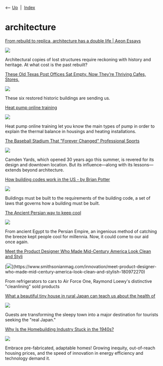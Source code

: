 <div class="nav">

⟵ [Up](index.html)  \|  [Index](index.html)

</div>

# architecture

<div class="cards">

<div class="card">

<div class="card-title">

[From rebuild to replica, architecture has a double life \| Aeon
Essays](https://aeon.co/essays/from-rebuild-to-replica-architecture-has-a-double-life)

</div>

<div class="card-image">

[![](https://images.aeonmedia.co/images/c158666f-5e40-464e-8997-b82c970b1679/essay-maxim-mushnikov-grcjk_tghnm-unsplash.jpg?width=1200&quality=75&format=auto)](https://aeon.co/essays/from-rebuild-to-replica-architecture-has-a-double-life)

</div>

Architectural copies of lost structures require reckoning with history
and heritage. At what cost is the past rebuilt?

</div>

<div class="card">

<div class="card-title">

[These Old Texas Post Offices Sat Empty. Now They’re Thriving Cafes,
Stores,](https://www.texasmonthly.com/style/renovated-texas-post-offices)

</div>

<div class="card-image">

[![](https://img.texasmonthly.com/2024/06/post-office-mcadoos-1.jpg?auto=compress&crop=faces&fit=fit&fm=pjpg&ixlib=php-3.3.1&q=45)](https://www.texasmonthly.com/style/renovated-texas-post-offices)

</div>

These six restored historic buildings are sending us.

</div>

<div class="card">

<div class="card-title">

[Heat pump online
training](https://hvac-learning.com/courses/heat-pumps-part-1)

</div>

<div class="card-image">

[![](https://hvac-learning.com/wp-content/uploads/image-85-1.png)](https://hvac-learning.com/courses/heat-pumps-part-1)

</div>

Heat pump online training let you know the main types of pump in order
to explain the thermal balance in housings and heating installations.

</div>

<div class="card">

<div class="card-title">

[The Baseball Stadium That "Forever Changed" Professional
Sports](https://clicks.getpocket.com/f/a/r0sfmwqYLhJCl4ztotxJXw~~/AAQRxQA~/RgRk0kv6P4RgAWh0dHBzOi8vd3d3LnRoZXJpbmdlci5jb20vbWxiLzIwMjIvOC80LzIzMjg4NTQ2L2NhbWRlbi15YXJkcy0zMHRoLWFubml2ZXJzYXJ5LWJhbHRpbW9yZS1pbmZsdWVuY2U_dXRtX21lZGl1bT1lbWFpbCZ1dG1fc291cmNlPXBvY2tldF9oaXRzJnV0bV9jYW1wYWlnbj1QT0NLRVRfSElUUy1FTi1EQUlMWS1SRUNTLTIwMjJfMDhfMDcmc3BvbnNvcmVkPTAmcG9zaXRpb249OSZpZD1hYWVjOGQxNi1kYzYxLTQyYTYtOGE2Mi0zZjU0YWI1MjE5ZGU_dXRtX21lZGl1bT1lbWFpbCZ1dG1fc291cmNlPXBvY2tldF9oaXRzJnV0bV9jYW1wYWlnbj1QT0NLRVRfSElUUy1FTi1EQUlMWS1SRUNTLTIwMjJfMDhfMDcmc3BvbnNvcmVkPTBXA3NwY0IKYuv6xu9i7ldndFIQYmpwY2pwQGdtYWlsLmNvbVgEAAABzA~~)

</div>

<div class="card-image">

[![](https://cdn.vox-cdn.com/thumbor/O4YuaeCDoQ6ZTehXAKGoGaj9LUs=/0x11:1200x639/fit-in/1200x630/cdn.vox-cdn.com/uploads/chorus_asset/file/23920962/camdenyards_ringerillustration.jpeg)](https://clicks.getpocket.com/f/a/r0sfmwqYLhJCl4ztotxJXw~~/AAQRxQA~/RgRk0kv6P4RgAWh0dHBzOi8vd3d3LnRoZXJpbmdlci5jb20vbWxiLzIwMjIvOC80LzIzMjg4NTQ2L2NhbWRlbi15YXJkcy0zMHRoLWFubml2ZXJzYXJ5LWJhbHRpbW9yZS1pbmZsdWVuY2U_dXRtX21lZGl1bT1lbWFpbCZ1dG1fc291cmNlPXBvY2tldF9oaXRzJnV0bV9jYW1wYWlnbj1QT0NLRVRfSElUUy1FTi1EQUlMWS1SRUNTLTIwMjJfMDhfMDcmc3BvbnNvcmVkPTAmcG9zaXRpb249OSZpZD1hYWVjOGQxNi1kYzYxLTQyYTYtOGE2Mi0zZjU0YWI1MjE5ZGU_dXRtX21lZGl1bT1lbWFpbCZ1dG1fc291cmNlPXBvY2tldF9oaXRzJnV0bV9jYW1wYWlnbj1QT0NLRVRfSElUUy1FTi1EQUlMWS1SRUNTLTIwMjJfMDhfMDcmc3BvbnNvcmVkPTBXA3NwY0IKYuv6xu9i7ldndFIQYmpwY2pwQGdtYWlsLmNvbVgEAAABzA~~)

</div>

Camden Yards, which opened 30 years ago this summer, is revered for its
design and downtown location. But its influence—along with its
lessons—extends beyond architecture.

</div>

<div class="card">

<div class="card-title">

[How building codes work in the US - by Brian
Potter](https://constructionphysics.substack.com/p/how-building-codes-work-in-the-us)

</div>

<div class="card-image">

[![](https://substackcdn.com/image/fetch/w_1200,h_600,c_fill,f_jpg,q_auto:good,fl_progressive:steep,g_auto/https%3A%2F%2Fbucketeer-e05bbc84-baa3-437e-9518-adb32be77984.s3.amazonaws.com%2Fpublic%2Fimages%2F19736ce5-8de4-4e6e-be4a-d7bf5f2d64cc_667x459.png)](https://constructionphysics.substack.com/p/how-building-codes-work-in-the-us)

</div>

Buildings must be built to the requirements of the building code, a set
of laws that governs how a building must be built.

</div>

<div class="card">

<div class="card-title">

[The Ancient Persian way to keep
cool](https://www.bbc.com/future/article/20210810-the-ancient-persian-way-to-keep-cool)

</div>

<div class="card-image">

[![](https://ychef.files.bbci.co.uk/624x351/p09rtttz.jpg)](https://www.bbc.com/future/article/20210810-the-ancient-persian-way-to-keep-cool)

</div>

From ancient Egypt to the Persian Empire, an ingenious method of
catching the breeze kept people cool for millennia. Now, it could come
to our aid once again.

</div>

<div class="card">

<div class="card-title">

[Meet the Product Designer Who Made Mid-Century America Look Clean and
Styli](https://www.smithsonianmag.com/innovation/meet-product-designer-who-made-mid-century-america-look-clean-and-stylish-180972270)

</div>

<div class="card-image">

[![](https://th-thumbnailer.cdn-si-edu.com/o0GLQ28v64ad2q2FQrFy5Agcc_0=/fit-in/1600x0/filters:focal(502x152:503x153)/https://tf-cmsv2-smithsonianmag-media.s3.amazonaws.com/filer/df/30/df3059c3-7614-4604-9a55-c14f60a9211d/raymond_loewy.jpg)](https://www.smithsonianmag.com/innovation/meet-product-designer-who-made-mid-century-america-look-clean-and-stylish-180972270)

</div>

From refrigerators to cars to Air Force One, Raymond Loewy's distinctive
"cleanlining" sold products

</div>

<div class="card">

<div class="card-title">

[What a beautiful tiny house in rural Japan can teach us about the
health
of](https://qz.com/1516224/this-airbnb-in-japan-attracts-thousands-of-visitors-each-year)

</div>

<div class="card-image">

[![](https://i.kinja-img.com/image/upload/c_fill,h_675,pg_1,q_80,w_1200/ddbddca1e97ac89331138f64bf5cbcf9.jpg)](https://qz.com/1516224/this-airbnb-in-japan-attracts-thousands-of-visitors-each-year)

</div>

Guests are transforming the sleepy town into a major destination for
tourists seeking the "real Japan."

</div>

<div class="card">

<div class="card-title">

[Why Is the Homebuilding Industry Stuck in the
1940s?](https://www.citylab.com/perspective/2018/09/why-is-the-home-building-industry-stuck-in-the-1940s/570469)

</div>

<div class="card-image">

[![](https://assets.bwbx.io/images/users/iqjWHBFdfxIU/itetOm.UyObo/v0/1200x900.jpg)](https://www.citylab.com/perspective/2018/09/why-is-the-home-building-industry-stuck-in-the-1940s/570469)

</div>

Embrace pre-fabricated, adaptable homes! Growing inequity, out-of-reach
housing prices, and the speed of innovation in energy efficiency and
technology demand it.

</div>

</div>
